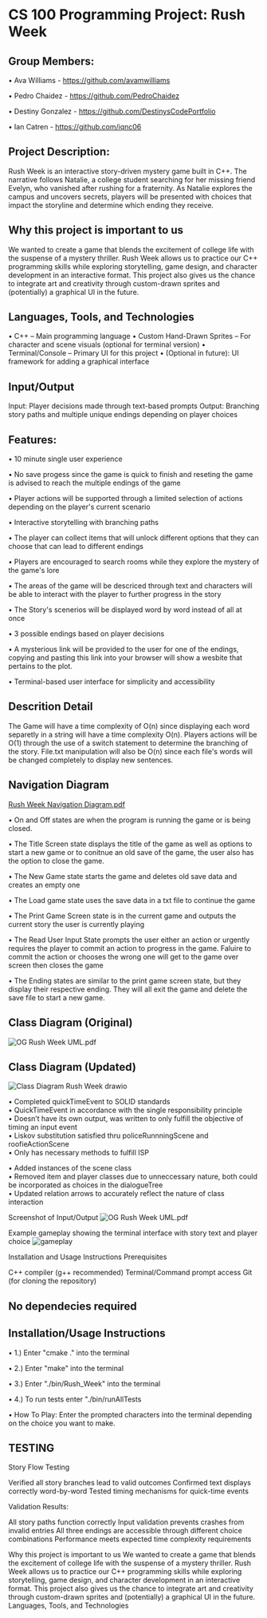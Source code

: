 # CS 100 Programming Project: Rush Week

## Group Members:
• Ava Williams - https://github.com/avamwilliams

• Pedro Chaidez - https://github.com/PedroChaidez

• Destiny Gonzalez - https://github.com/DestinysCodePortfolio

• Ian Catren - https://github.com/iqnc06

## Project Description:
Rush Week is an interactive story-driven mystery game built in C++. The narrative follows Natalie, a college student searching for her missing friend Evelyn, who vanished after rushing for a fraternity. As Natalie explores the campus and uncovers secrets, players will be presented with choices that impact the storyline and determine which ending they receive.

## Why this project is important to us
We wanted to create a game that blends the excitement of college life with the suspense of a mystery thriller. Rush Week allows us to practice our C++ programming skills while exploring storytelling, game design, and character development in an interactive format. This project also gives us the chance to integrate art and creativity through custom-drawn sprites and (potentially) a graphical UI in the future.

## Languages, Tools, and Technologies
• C++ – Main programming language
• Custom Hand-Drawn Sprites – For character and scene visuals (optional for terminal version)
• Terminal/Console – Primary UI for this project
• (Optional in future): UI framework for adding a graphical interface

## Input/Output
Input: Player decisions made through text-based prompts
Output: Branching story paths and multiple unique endings depending on player choices

## Features:
• 10 minute single user experience

• No save progess since the game is quick to finish and reseting the game is advised to reach the multiple endings of the game

• Player actions will be supported through a limited selection of actions depending on the player's current scenario

• Interactive storytelling with branching paths

• The player can collect items that will unlock different options that they can choose that can lead to different endings

• Players are encouraged to search rooms while they explore the mystery of the game's lore

• The areas of the game will be descriced through text and characters will be able to interact with the player to further progress in the story

• The Story's scenerios will be displayed word by word instead of all at once

• 3 possible endings based on player decisions

• A mysterious link will be provided to the user for one of the endings, copying and pasting this link into your browser will show a wesbite that pertains to the plot.

• Terminal-based user interface for simplicity and accessibility

## Descrition Detail
The Game will have a time complexity of O(n) since displaying each word separetly in a string will have a time complexity O(n). Players actions will be O(1) through the use of a switch statement to determine the branching of the story. File.txt manipulation will also be O(n) since each file's words will be changed completely to display new sentences. 

## Navigation Diagram 
[Rush Week Navigation Diagram.pdf](https://github.com/user-attachments/files/20130168/Rush.Week.Navigation.Diagram.pdf)

• On and Off states are when the program is running the game or is being closed.

• The Title Screen state displays the title of the game as well as options to start a new game or to conitnue an old save of the game, the user also has the option to close the game.

• The New Game state starts the game and deletes old save data and creates an empty one

• The Load game state uses the save data in a txt file to continue the game

• The Print Game Screen state is in the current game and outputs the current story the user is currently playing

• The Read User Input State prompts the user either an action or urgently requires the player to commit an action to progress in the game. Faluire to commit the action or chooses the wrong one will get to the game over screen then closes the game

• The Ending states are similar to the print game screen state, but they display their respective ending. They will all exit the game and delete the save file to start a new game.

## Class Diagram (Original)
![OG Rush Week UML.pdf](https://github.com/user-attachments/assets/eb263937-e597-4754-b73a-55eee32d53cd)

## Class Diagram (Updated)
![Class Diagram Rush Week drawio](https://github.com/user-attachments/assets/434b5bad-c6b9-482d-8c7b-ee373642a6ce)

• Completed quickTimeEvent to SOLID standards  
  • QuickTimeEvent in accordance with the single responsibility principle  
    • Doesn’t have its own output, was written to only fulfill the objective of timing an input event  
  • Liskov substitution satisfied thru policeRunnningScene and roofieActionScene  
  • Only has necessary methods to fulfill ISP  

• Added instances of the scene class   
• Removed item and player classes due to unneccessary nature, both could be incorporated as choices in the dialogueTree  
• Updated relation arrows to accurately reflect the nature of class interaction  



Screenshot of Input/Output
![OG Rush Week UML.pdf](terminal.png)

Example gameplay showing the terminal 
interface with story text and player choice
![gameplay](https://github.com/user-attachments/assets/76553f9d-1eef-4073-820f-55dbd2e4c22e)

Installation and Usage Instructions
Prerequisites

C++ compiler (g++ recommended)
Terminal/Command prompt access
Git (for cloning the repository)


## No dependecies required


## Installation/Usage Instructions
• 1.) Enter "cmake ." into the terminal

• 2.) Enter "make" into the terminal

• 3.) Enter "./bin/Rush_Week" into the terminal

• 4.) To run tests enter "./bin/runAllTests

• How To Play: Enter the prompted characters into the terminal depending on the choice you want to make.

## TESTING
Story Flow Testing

Verified all story branches lead to valid outcomes
Confirmed text displays correctly word-by-word
Tested timing mechanisms for quick-time events




Validation Results:

All story paths function correctly
Input validation prevents crashes from invalid entries
All three endings are accessible through different choice combinations
Performance meets expected time complexity requirements


Why this project is important to us
We wanted to create a game that blends the excitement of college life with the suspense of a mystery thriller. Rush Week allows us to practice our C++ programming skills while exploring storytelling, game design, and character development in an interactive format. This project also gives us the chance to integrate art and creativity through custom-drawn sprites and (potentially) a graphical UI in the future.
Languages, Tools, and Technologies
